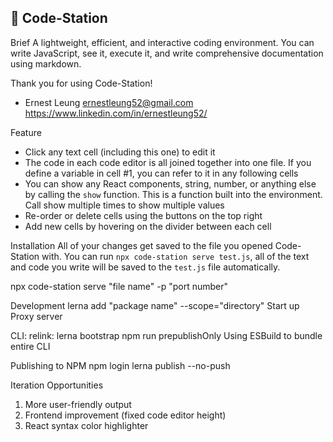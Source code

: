## 📝 Code-Station

Brief
A lightweight, efficient, and interactive coding environment. You can write JavaScript, see it, execute it, and write comprehensive documentation using markdown.

Thank you for using Code-Station!

- Ernest Leung
  ernestleung52@gmail.com
  https://www.linkedin.com/in/ernestleung52/

Feature

- Click any text cell (including this one) to edit it
- The code in each code editor is all joined together into one file. If you define a variable in cell #1, you can refer to it in any following cells
- You can show any React components, string, number, or anything else by calling the `show` function. This is a function built into the environment. Call show multiple times to show multiple values
- Re-order or delete cells using the buttons on the top right
- Add new cells by hovering on the divider between each cell

Installation
All of your changes get saved to the file you opened Code-Station with. You can run `npx code-station serve test.js`, all of the text and code you write will be saved to the `test.js` file automatically.

npx code-station serve "file name" -p "port number"

Development
lerna add "package name" --scope="directory"
Start up Proxy server

CLI:
relink: lerna bootstrap
npm run prepublishOnly
Using ESBuild to bundle entire CLI

Publishing to NPM
npm login
lerna publish --no-push

Iteration Opportunities

1. More user-friendly output
2. Frontend improvement (fixed code editor height)
3. React syntax color highlighter
